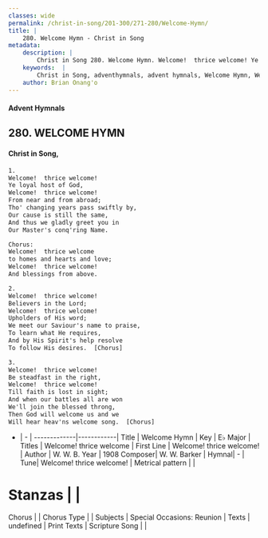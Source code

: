 ```yaml
---
classes: wide
permalink: /christ-in-song/201-300/271-280/Welcome-Hymn/
title: |
    280. Welcome Hymn - Christ in Song
metadata:
    description: |
        Christ in Song 280. Welcome Hymn. Welcome!  thrice welcome! Ye loyal host of God, Welcome!  thrice welcome! From near and from abroad; Tho' changing years pass swiftly by, Our cause is still the same, And thus we gladly greet you in Our Master's conq'ring Name. Chorus: Welcome!  thrice welcome  to homes and hearts and love; Welcome!  thrice welcome! And blessings from above.
    keywords:  |
        Christ in Song, adventhymnals, advent hymnals, Welcome Hymn, Welcome!  thrice welcome!  . Welcome!  thrice welcome 
    author: Brian Onang'o
---
```


#### Advent Hymnals
## 280. WELCOME HYMN
####  Christ in Song,

```txt
1.
Welcome!  thrice welcome!
Ye loyal host of God,
Welcome!  thrice welcome!
From near and from abroad;
Tho' changing years pass swiftly by,
Our cause is still the same,
And thus we gladly greet you in
Our Master's conq'ring Name.

Chorus:
Welcome!  thrice welcome 
to homes and hearts and love;
Welcome!  thrice welcome!
And blessings from above.

2.
Welcome!  thrice welcome!
Believers in the Lord;
Welcome!  thrice welcome!
Upholders of His word;
We meet our Saviour's name to praise,
To learn what He requires,
And by His Spirit's help resolve
To follow His desires.  [Chorus]

3.
Welcome!  thrice welcome!
Be steadfast in the right,
Welcome!  thrice welcome!
Till faith is lost in sight;
And when our battles all are won
We'll join the blessed throng,
Then God will welcome us and we
Will hear heav'ns welcome song.  [Chorus]

```

- |   -  |
-------------|------------|
Title | Welcome Hymn |
Key | E♭ Major |
Titles | Welcome!  thrice welcome  |
First Line | Welcome!  thrice welcome!   |
Author | W. W. B.
Year | 1908
Composer| W. W. Barker |
Hymnal|  - |
Tune| Welcome!  thrice welcome! |
Metrical pattern | |
# Stanzas |  |
Chorus |  |
Chorus Type |  |
Subjects | Special Occasions: Reunion |
Texts | undefined |
Print Texts | 
Scripture Song |  |
    
